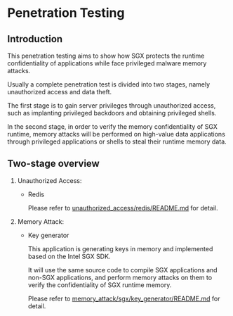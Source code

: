 # Penetration Testing

## Introduction

This penetration testing aims to show how SGX protects the runtime confidentiality of applications while face privileged malware memory attacks.

Usually a complete penetration test is divided into two stages, namely unauthorized access and data theft.

The first stage is to gain server privileges through unauthorized access, such as implanting privileged backdoors and obtaining privileged shells.

In the second stage, in order to verify the memory confidentiality of SGX runtime, memory attacks will be performed on high-value data applications through privileged applications or shells to steal their runtime memory data.

## Two-stage overview

1. Unauthorized Access:
    - Redis

        Please refer to [unauthorized_access/redis/README.md](unauthorized_access/redis/README.md) for detail.

2. Memory Attack:
    - Key generator

        This application is generating keys in memory and implemented based on the Intel SGX SDK.

        It will use the same source code to compile SGX applications and non-SGX applications, and perform memory attacks on them to verify the confidentiality of SGX runtime memory.

        Please refer to [memory_attack/sgx/key_generator/README.md](memory_attack/sgx/key_generator/README.md) for detail.
